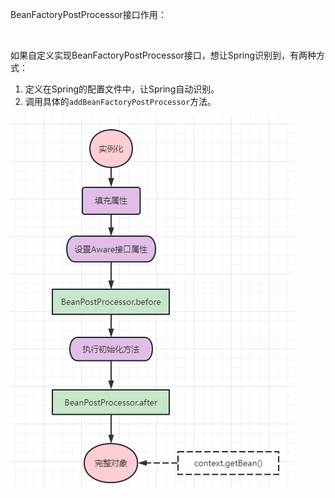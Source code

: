 BeanFactoryPostProcessor接口作用：

​	



如果自定义实现BeanFactoryPostProcessor接口，想让Spring识别到，有两种方式：

1. 定义在Spring的配置文件中，让Spring自动识别。
2. 调用具体的`addBeanFactoryPostProcessor`方法。

![image-20230313221134923](./BeanFactoryPostProcessor的执行.assets/image-20230313221134923.png)
